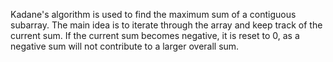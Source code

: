 Kadane's algorithm is used to find the maximum sum of a contiguous subarray.
The main idea is to iterate through the array and keep track of the current sum.
If the current sum becomes negative, it is reset to 0, as a negative sum will not contribute to a larger overall sum.